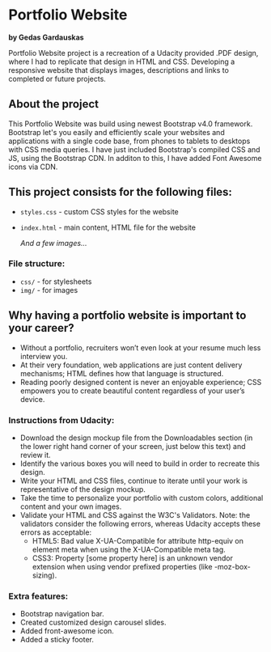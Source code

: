 # Portfolio Website

**by Gedas Gardauskas**

Portfolio Website project is a recreation of a Udacity provided .PDF design, where I had to replicate that design in HTML and CSS. Developing a responsive website that displays images, descriptions and links to completed or future projects.

## About the project

This Portfolio Website was build using newest Bootstrap v4.0 framework. Bootstrap let's you easily and efficiently scale your websites and applications with a single code base, from phones to tablets to desktops with CSS media queries. I have just included Bootstrap's compiled CSS and JS, using the Bootstrap CDN. In additon to this, I have added Font Awesome icons via CDN.

## This project consists for the following files:

- `styles.css` - custom CSS styles for the website
- `index.html` - main content, HTML file for the website

  *And a few images...*

### File structure:

- `css/` - for stylesheets
- `img/` - for images

## Why having a portfolio website is important to your career?

- Without a portfolio, recruiters won’t even look at your resume much less interview you.
- At their very foundation, web applications are just content delivery mechanisms; HTML defines how that language is structured.
- Reading poorly designed content is never an enjoyable experience; CSS empowers you to create beautiful content regardless of your user’s device.

### Instructions from Udacity:

- Download the design mockup file from the Downloadables section (in the lower right hand corner of your screen, just below this text) and review it.
- Identify the various boxes you will need to build in order to recreate this design.
- Write your HTML and CSS files, continue to iterate until your work is representative of the design mockup.
- Take the time to personalize your portfolio with custom colors, additional content and your own images.
- Validate your HTML and CSS against the W3C's Validators. Note: the validators consider the following errors, whereas Udacity accepts these errors as acceptable:
  - HTML5: Bad value X-UA-Compatible for attribute http-equiv on element meta when using the X-UA-Compatible meta tag.
  - CSS3: Property [some property here] is an unknown vendor extension when using vendor prefixed properties (like -moz-box-sizing).

### Extra features:

- Bootstrap navigation bar.
- Created customized design carousel slides.
- Added front-awesome icon.
- Added a sticky footer.

